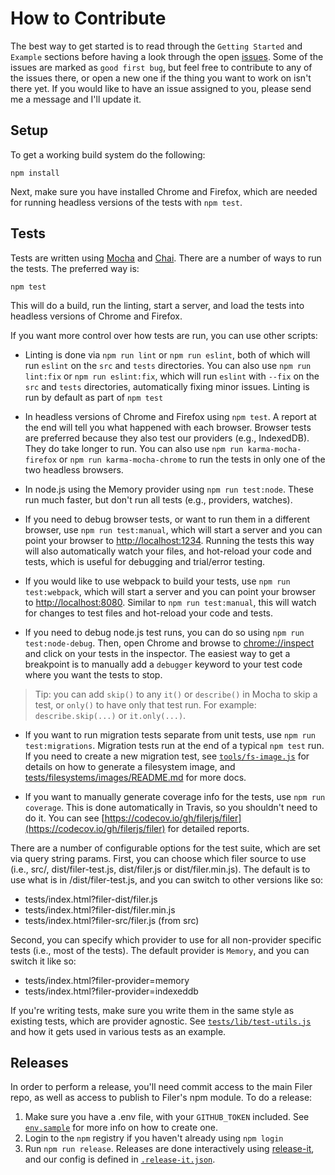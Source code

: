 # How to Contribute

The best way to get started is to read through the `Getting Started` and `Example`
sections before having a look through the open [issues](https://github.com/js-platform/filer/issues).
Some of the issues are marked as `good first bug`, but feel free to contribute to
any of the issues there, or open a new one if the thing you want to work on isn't
there yet. If you would like to have an issue assigned to you, please send me a
message and I'll update it.

## Setup

To get a working build system do the following:

```
npm install
```

Next, make sure you have installed Chrome and Firefox, which are needed for
running headless versions of the tests with `npm test`.

## Tests

Tests are written using [Mocha](https://mochajs.org/) and [Chai](http://chaijs.com/api/bdd/).
There are a number of ways to run the tests.  The preferred way is:

```
npm test
```

This will do a build, run the linting, start a server, and load the tests into
headless versions of Chrome and Firefox.

If you want more control over how tests are run, you can use other scripts:

* Linting is done via `npm run lint` or `npm run eslint`, both of which will run `eslint` on the `src` and `tests` directories.  You can also use `npm run lint:fix` or `npm run eslint:fix`, which will run `eslint` with `--fix` on the `src` and `tests` directories, automatically fixing minor issues.  Linting is run by default as part of `npm test`

* In headless versions of Chrome and Firefox using `npm test`.  A report at the end will tell you what happened with each browser.  Browser tests are preferred because they also test our providers (e.g., IndexedDB).  They do take longer to run.  You can also use `npm run karma-mocha-firefox` or `npm run karma-mocha-chrome` to run the tests in only one of the two headless browsers.

* In node.js using the Memory provider using `npm run test:node`.  These run much faster, but don't run all tests (e.g., providers, watches).

* If you need to debug browser tests, or want to run them in a different browser, use `npm run test:manual`, which will start a server and you can point your browser to [http://localhost:1234](http://localhost:1234).  Running the tests this way will also automatically watch your files, and hot-reload your code and tests, which is useful for debugging and trial/error testing.

* If you would like to use webpack to build your tests, use `npm run test:webpack`, which will start a server and you can point your browser to [http://localhost:8080](http://localhost:8080).  Similar to `npm run test:manual`, this will watch for changes to test files and hot-reload your code and tests.

* If you need to debug node.js test runs, you can do so using `npm run test:node-debug`.  Then, open Chrome and browse to [chrome://inspect](chrome://inspect) and click on your tests in the inspector.  The easiest way to get a breakpoint is to manually add a `debugger` keyword to your test code where you want the tests to stop.

> Tip: you can add `skip()` to any `it()` or `describe()` in Mocha to skip a test, or `only()` to have only that test run.  For example: `describe.skip(...)` or `it.only(...)`.

* If you want to run migration tests separate from unit tests, use `npm run test:migrations`.  Migration tests run at the end of a typical `npm test` run.  If you need to create a new migration test, see [`tools/fs-image.js`](tools/fs-image.js) for details on how to generate a filesystem image, and [tests/filesystems/images/README.md](tests/filesystems/images/README.md) for more docs.

* If you want to manually generate coverage info for the tests, use `npm run coverage`.  This is done automatically in Travis, so you shouldn't need to do it.  You can see [https://codecov.io/gh/filerjs/filer](https://codecov.io/gh/filerjs/filer) for detailed reports.

There are a number of configurable options for the test suite, which are set via query string params.
First, you can choose which filer source to use (i.e., src/, dist/filer-test.js, dist/filer.js or dist/filer.min.js). The default is to use what is in /dist/filer-test.js, and you can switch to other versions like so:

* tests/index.html?filer-dist/filer.js
* tests/index.html?filer-dist/filer.min.js
* tests/index.html?filer-src/filer.js (from src)

Second, you can specify which provider to use for all non-provider specific tests (i.e., most of the tests).
The default provider is `Memory`, and you can switch it like so:

* tests/index.html?filer-provider=memory
* tests/index.html?filer-provider=indexeddb

If you're writing tests, make sure you write them in the same style as existing tests, which are
provider agnostic. See [`tests/lib/test-utils.js`](tests/lib/test-utils.js) and how it gets used
in various tests as an example.

## Releases

In order to perform a release, you'll need commit access to the main Filer repo,
as well as access to publish to Filer's npm module.  To do a release:

1. Make sure you have a .env file, with your `GITHUB_TOKEN` included.  See [`env.sample`](env.sample) for more info on how to create one.
1. Login to the `npm` registry if you haven't already using `npm login`
1. Run `npm run release`.  Releases are done interactively using [release-it](https://www.npmjs.com/package/release-it), and our config is defined in [`.release-it.json`](.release-it.json).
